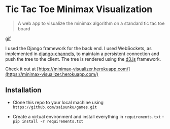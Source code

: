 # Tic Tac Toe Minimax Visualization

> A web app to visualize the minimax algorithm on a standard tic tac toe board

[gif](http://g.recordit.co/CrDqK9TvP8.gif)

I used the Django framework for the back end. I used WebSockets, as implemented in [django-channels](https://channels.readthedocs.io/), to maintain a persistent connection and push the tree to the client. The tree is rendered using the [d3.js](https://github.com/d3/d3) framework.

Check it out at [https://minimax-visualizer.herokuapp.com/](https://minimax-visualizer.herokuapp.com/)

## Installation

- Clone this repo to your local machine using `https://github.com/saisunku/games.git`

- Create a virtual environment and install everything in `requirements.txt` - `pip install -r requirements.txt`
